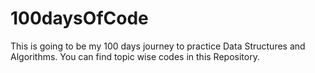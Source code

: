 # 100daysOfCode
This is going to be my 100 days journey to practice Data Structures and Algorithms.
You can find topic wise codes in this Repository.
